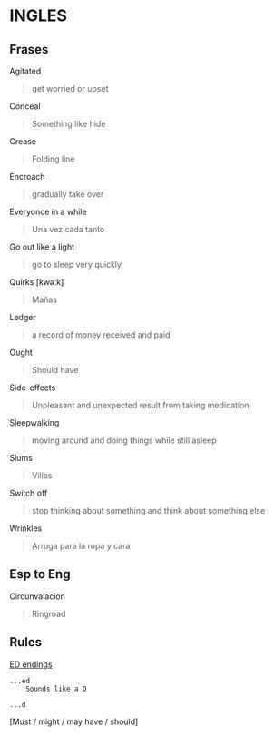 # INGLES

## Frases

Agitated
> get worried or upset

Conceal
> Something like hide 

Crease
> Folding line

Encroach
> gradually take over

Everyonce in a while
> Una vez cada tanto

Go out like a light
> go to sleep very quickly

Quirks  [kwəːk]
> Mañas

Ledger   
> a record of money received and paid

Ought
> Should have

Side-effects
> Unpleasant and unexpected result from taking medication

Sleepwalking
> moving around and doing things while still asleep

Slums
> Villas

Switch off
> stop thinking about something and think about something else

Wrinkles
> Arruga para la ropa y cara

## Esp to Eng

Circunvalacion
> Ringroad


## Rules

[ED endings](https://englishforeveryone.org/PDFs/Pronouncing%20ED%20endings.pdf)

    ...ed
        Sounds like a D

    ...d

[Must / might / may have / should]
